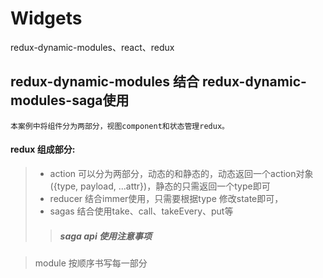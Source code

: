 # Widgets
redux-dynamic-modules、react、redux
## redux-dynamic-modules 结合 redux-dynamic-modules-saga使用
    本案例中将组件分为两部分，视图component和状态管理redux。
#### redux 组成部分:
>-  action 可以分为两部分，动态的和静态的，动态返回一个action对象({type, payload, ...attr})，静态的只需返回一个type即可
>-  reducer 结合immer使用，只需要根据type 修改state即可，
>-  sagas 结合使用take、call、takeEvery、put等
>>#####  saga api 使用注意事项

> module
 按顺序书写每一部分